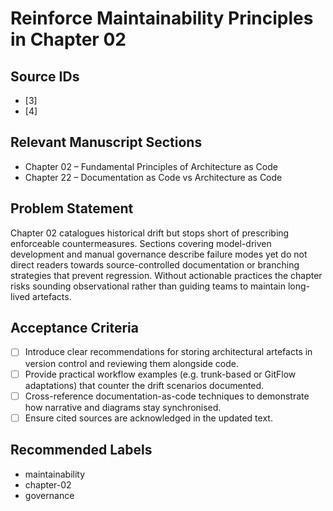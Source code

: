 # Reinforce Maintainability Principles in Chapter 02

## Source IDs
- [3]
- [4]

## Relevant Manuscript Sections
- Chapter 02 – Fundamental Principles of Architecture as Code
- Chapter 22 – Documentation as Code vs Architecture as Code

## Problem Statement
Chapter 02 catalogues historical drift but stops short of prescribing enforceable countermeasures. Sections covering model-driven development and manual governance describe failure modes yet do not direct readers towards source-controlled documentation or branching strategies that prevent regression. Without actionable practices the chapter risks sounding observational rather than guiding teams to maintain long-lived artefacts.

## Acceptance Criteria
- [ ] Introduce clear recommendations for storing architectural artefacts in version control and reviewing them alongside code.
- [ ] Provide practical workflow examples (e.g. trunk-based or GitFlow adaptations) that counter the drift scenarios documented.
- [ ] Cross-reference documentation-as-code techniques to demonstrate how narrative and diagrams stay synchronised.
- [ ] Ensure cited sources are acknowledged in the updated text.

## Recommended Labels
- maintainability
- chapter-02
- governance
